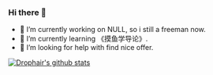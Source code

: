 ### Hi there 👋

<!--
**big-tooth/big-tooth** is a ✨ _special_ ✨ repository because its `README.md` (this file) appears on your GitHub profile.

Here are some ideas to get you started:

- 🔭 I’m currently working on NULL, so i still a freeman now.
- 🌱 I’m currently learning 《摸鱼学导论》.
- 👯 I’m looking to collaborate on ...
- 🤔 I’m looking for help with find nice offer
- 💬 Ask me about ...
- 📫 How to reach me: ...
- 😄 Pronouns: ...
- ⚡ Fun fact: ...
-->

- 🔭 I’m currently working on NULL, so i still a freeman now.
- 🌱 I’m currently learning 《摸鱼学导论》.
- 🤔 I’m looking for help with find nice offer.  

<a href="https://github.com/anuraghazra/github-readme-stats"><img align="center" src="https://github-readme-stats.vercel.app/api?username=big-tooth&show_icons=true&hide_border=true&bg_color=15,C5C1FF,FFBAC3&title_color=fff&text_color=fff&icon_color=fff" alt="Drophair's github stats" /></a>
